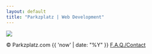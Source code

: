 ```yaml
---
layout: default
title: "Parkzplatz | Web Development"
---
```


<div class="parent-logo-div">
    <div class="inner-logo-div">
        <img src="{{ "/assets/images/base/parkzplatz-coast2.png" | relative_url }}" />
    </div>
    <div class="social-container">
    <div class="social-div">
        <p><a href="https://linkedin.com/in/parkzplatz/" class="social-link"><i class="fa-brands fa-linkedin-in"></i></a>
        <a href="mailto:hello@parkzplatz.com" class="social-link"><i class="fa-solid fa-at"></i></a>
        <a href="https://www.instagram.com/parkzplatz/" class="social-link"><i class="fa-brands fa-instagram"></i></a></p>
    </div>
    <div class="social-div"><p><span class="social-link">&copy; Parkzplatz.com {{ 'now' | date: "%Y" }}</span> <a href="/contact/">F.A.Q./Contact</a></p></div>
    </div>
</div>
